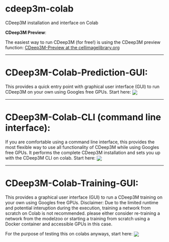 # cdeep3m-colab
CDeep3M installation and interface on Colab


**CDeep3M Preview**: 

The easiest way to run CDeep3M (for free!) is using the CDeep3M preview function: [CDeep3M-Preview at the cellimagelibrary.org](https://cdeep3m.crbs.ucsd.edu/cdeep3m)


----------------------------

# CDeep3M-Colab-Prediction-GUI: 

This provides a quick entry point with graphical user interface (GUI) to run CDeep3M on your own using Googles free GPUs.
Start here:
[<img src="https://colab.research.google.com/assets/colab-badge.svg" align="center">](https://colab.research.google.com/github/haberlmatt/cdeep3m-colab/blob/master/CDeep3M_V2_GUI.ipynb)

----------------------------

# CDeep3M-Colab-CLI (command line interface): 

If you are comfortable using a command line interface, this provides the most flexible way to use all functionality of CDeep3M while using Googles free GPUs. It performs the complete CDeep3M installation and sets you up with the CDeep3M CLI on colab.
Start here:
[<img src="https://colab.research.google.com/assets/colab-badge.svg" align="center">](https://colab.research.google.com/github/haberlmatt/cdeep3m-colab/blob/master/CDeep3M_V2_installation_and_CLI.ipynb)

----------------------------

# CDeep3M-Colab-Training-GUI:

This provides a graphical user interface (GUI) to run a CDeep3M training on your own using Googles free GPUs.
Disclaimer: Due to the limited runtime and potential interuption during the execution, training a network from scratch on Colab is not recommended. please either consider re-training a network from the modelzoo or starting a training from scratch using a Docker container and accessible GPUs in this case.

For the purpose of testing this on colabs anyways, start here:
[<img src="https://colab.research.google.com/assets/colab-badge.svg" align="center">](https://colab.research.google.com/github/haberlmatt/cdeep3m-colab/blob/master/CDeep3M_V2_Training_Model_GUI.ipynb)

